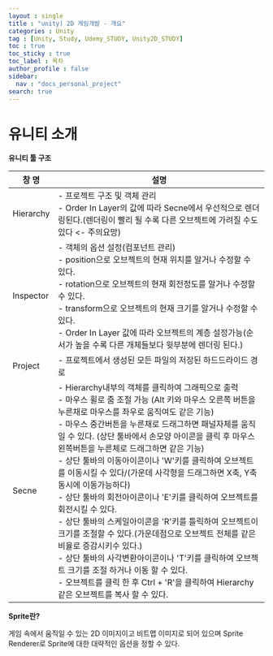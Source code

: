 ```yaml
---
layout : single
title : "unity) 2D 게임개발 - 개요"
categories : Unity
tag : [Unity, Study, Udemy_STUDY, Unity2D_STUDY]
toc : true
toc_sticky : true
toc_label : 목차
author_profile : false
sidebar:
  nav : "docs_personal_project"
search: true
---
```

# 유니티 소개

**유니티 툴 구조**

| 창 명     | 설명                                                                                                                                                                                                                                                                                                                                                                                                                                                                                                                                                                                                                                                                                                                                                                                                                                                                                                             |
| --------- | ---------------------------------------------------------------------------------------------------------------------------------------------------------------------------------------------------------------------------------------------------------------------------------------------------------------------------------------------------------------------------------------------------------------------------------------------------------------------------------------------------------------------------------------------------------------------------------------------------------------------------------------------------------------------------------------------------------------------------------------------------------------------------------------------------------------------------------------------------------------------------------------------------------------- |
| Hierarchy | - 프로젝트 구조 및 객체 관리<br />- Order In Layer의 값에 따라 Secne에서 우선적으로 렌더링된다.(렌더링이 빨리 될 수록 다른 오브젝트에 가려질 수도 있다 <- 주의요망)                                                                                                                                                                                                                                                                                                                                                                                                                                                                                                                                                                                                                                                                                                                                             |
| Inspector | - 객체의 옵션 설정(컴포넌트 관리)<br />- position으로 오브젝트의 현재 위치를 알거나 수정할 수 있다.<br />- rotation으로 오브젝트의 현재 회전정도를 알거나 수정할 수 있다.<br />- transform으로 오브젝트의 현재 크기를 알거나 수정할 수 있다.<br />- Order In Layer 값에 따라 오브젝트의 계층 설정가능(순서가 높을 수록 다른 개체들보다 윗부분에 렌더링 된다.)                                                                                                                                                                                                                                                                                                                                                                                                                                                                                                                                               |
| Project   | - 프로젝트에서 생성된 모든 파일의 저장된 하드드라이드 경로                                                                                                                                                                                                                                                                                                                                                                                                                                                                                                                                                                                                                                                                                                                                                                                                                                                       |
| Secne     | - Hierarchy내부의 객체를 클릭하여 그래픽으로 출력<br />- 마우스 휠로 줌 조절 가능 (Alt 키와 마우스 오른쪽 버튼을 누른채로 마우스를 좌우로 움직여도 같은 기능)<br />- 마우스 중간버튼을 누른채로 드래그하면 패널자체를 움직일 수 있다. (상단 툴바에서 손모양 아이콘을 클릭 후 마우스 왼쪽버튼을 누른체로 드래그하면 같은 기능)<br />- 상단 툴바의 이동아이콘이나 'W'키를 클릭하여 오브젝트를 이동시킬 수 있다/(가운데 사각형을 드래그하면 X축, Y축 동시에 이동가능하다)<br />- 상단 툴바의 회전아이콘이나 'E'키를 클릭하여 오브젝트를 회전시킬 수 있다.<br />- 상단 툴바의 스케일아이콘을 'R'키를 틀릭하여 오브젝트이 크기를 조절할 수 있다.(가운데점으로 오브젝트 전체를 같은 비율로 증감시키수 있다.)<br />- 상단 툴바의 사각변환아이콘이나 'T'키를 클릭하여 오브젝트 크기를 조절 하거나 이동 할 수 있다.<br />- 오브젝트를 클릭 한 후 Ctrl + 'R'을 클릭하여 Hierarchy 같은 오브젝트를 복사 할 수 있다. |


**Sprite란?**

게임 속에서 움직일 수 있는 2D 이미지이고 비트맵 이미지로 되어 있으며 Sprite Renderer로 Sprite에 대한 대략적인 옵션을 정할 수 있다.
